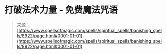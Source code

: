 <!--yml

分类：未分类

日期：2024年6月12日 18:44:33

-->

# 打破法术力量 - 免费魔法咒语

> 来源：[https://www.spellsofmagic.com/spells/spiritual_spells/banishing_spells/8922/page.html#0001-01-01](https://www.spellsofmagic.com/spells/spiritual_spells/banishing_spells/8922/page.html#0001-01-01)
